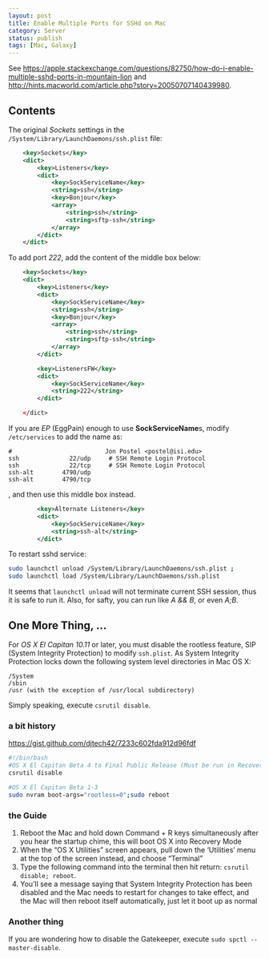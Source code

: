 ```yaml
---
layout: post
title: Enable Multiple Ports for SSHd on Mac
category: Server
status: publish
tags: [Mac, Galaxy]
---
```


See
<https://apple.stackexchange.com/questions/82750/how-do-i-enable-multiple-sshd-ports-in-mountain-lion> and
<http://hints.macworld.com/article.php?story=20050707140439980>.

## Contents

The original *Sockets* settings in the `/System/Library/LaunchDaemons/ssh.plist` file:

````xml
	<key>Sockets</key>
	<dict>
		<key>Listeners</key>
		<dict>
			<key>SockServiceName</key>
			<string>ssh</string>
			<key>Bonjour</key>
			<array>
				<string>ssh</string>
				<string>sftp-ssh</string>
			</array>
		</dict>
	</dict>
````

To add port *222*, add the content of the middle box below:

````xml
	<key>Sockets</key>
	<dict>
		<key>Listeners</key>
		<dict>
			<key>SockServiceName</key>
			<string>ssh</string>
			<key>Bonjour</key>
			<array>
				<string>ssh</string>
				<string>sftp-ssh</string>
			</array>
		</dict>
````

````xml
		<key>ListenersFW</key>
		<dict>
			<key>SockServiceName</key>
			<string>222</string>
		</dict>
````

````xml
	</dict>
````

If you are *EP* (EggPain) enough to use **SockServiceName**s, modify `/etc/services` to add the name as:

````
#                          Jon Postel <postel@isi.edu>
ssh              22/udp     # SSH Remote Login Protocol
ssh              22/tcp     # SSH Remote Login Protocol
ssh-alt        4790/udp
ssh-alt        4790/tcp
````

, and then use this middle box instead.

````xml
		<key>Alternate Listeners</key>
		<dict>
			<key>SockServiceName</key>
			<string>ssh-alt</string>
		</dict>
````

To restart sshd service:

````bash
sudo launchctl unload /System/Library/LaunchDaemons/ssh.plist ;
sudo launchctl load /System/Library/LaunchDaemons/ssh.plist
````

It seems that `launchctl unload` will not terminate current SSH session, thus it is safe to run it.
Also, for safty, you can run like *A && B*, or even *A;B*.

## One More Thing, ...

For *OS X El Capitan 10.11* or later, you must disable the rootless feature, SIP (System Integrity Protection) to modify `ssh.plist`.
As System Integrity Protection locks down the following system level directories in Mac OS X:

````
/System
/sbin
/usr (with the exception of /usr/local subdirectory)
````

Simply speaking, execute `csrutil disable`.

### a bit history

<https://gist.github.com/djtech42/7233c602fda912d96fdf>

````bash
#!/bin/bash
#OS X El Capitan Beta 4 to Final Public Release (Must be run in Recovery Mode)
csrutil disable

#OS X El Capitan Beta 1-3
sudo nvram boot-args="rootless=0";sudo reboot
````

### the Guide

1. Reboot the Mac and hold down Command + R keys simultaneously after you hear the startup chime, this will boot OS X into Recovery Mode
2. When the “OS X Utilities” screen appears, pull down the ‘Utilities’ menu at the top of the screen instead, and choose “Terminal”
3. Type the following command into the terminal then hit return: `csrutil disable; reboot`.
4. You’ll see a message saying that System Integrity Protection has been disabled and the Mac needs to restart for changes to take effect, and the Mac will then reboot itself automatically, just let it boot up as normal

### Another thing

If you are wondering how to disable the Gatekeeper, execute `sudo spctl --master-disable`.
